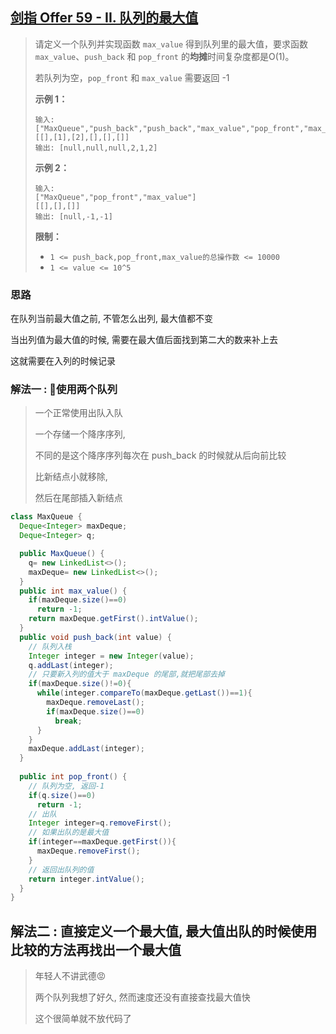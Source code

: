 ## [剑指 Offer 59 - II. 队列的最大值](https://leetcode-cn.com/problems/dui-lie-de-zui-da-zhi-lcof/)

> 请定义一个队列并实现函数 `max_value` 得到队列里的最大值，要求函数`max_value`、`push_back` 和 `pop_front` 的**均摊**时间复杂度都是O(1)。
>
> 若队列为空，`pop_front` 和 `max_value` 需要返回 -1
>
> **示例 1：**
>
> ```
> 输入: 
> ["MaxQueue","push_back","push_back","max_value","pop_front","max_value"]
> [[],[1],[2],[],[],[]]
> 输出: [null,null,null,2,1,2]
> ```
>
> **示例 2：**
>
> ```
> 输入: 
> ["MaxQueue","pop_front","max_value"]
> [[],[],[]]
> 输出: [null,-1,-1]
> ```
>
>  
>
> **限制：**
>
> - `1 <= push_back,pop_front,max_value的总操作数 <= 10000`
> - `1 <= value <= 10^5`



### 思路

在队列当前最大值之前, 不管怎么出列, 最大值都不变

当出列值为最大值的时候, 需要在最大值后面找到第二大的数来补上去

这就需要在入列的时候记录



### 解法一 : 使用两个队列

> 一个正常使用出队入队
>
>  一个存储一个降序序列,
>
> 不同的是这个降序序列每次在 push_back 的时候就从后向前比较
>
>  比新结点小就移除,
>
> 然后在尾部插入新结点

```java
class MaxQueue {
  Deque<Integer> maxDeque;
  Deque<Integer> q;

  public MaxQueue() {
    q= new LinkedList<>();
    maxDeque= new LinkedList<>();
  } 
  public int max_value() {
    if(maxDeque.size()==0)
      return -1;
    return maxDeque.getFirst().intValue();
  }
  public void push_back(int value) {
    // 队列入栈
    Integer integer = new Integer(value);
    q.addLast(integer);
    // 只要新入列的值大于 maxDeque 的尾部,就把尾部去掉
    if(maxDeque.size()!=0){
      while(integer.compareTo(maxDeque.getLast())==1){
        maxDeque.removeLast();
        if(maxDeque.size()==0)
          break;
      }
    }
    maxDeque.addLast(integer);
  }
  
  public int pop_front() {
    // 队列为空, 返回-1
    if(q.size()==0)
      return -1;
    // 出队
    Integer integer=q.removeFirst();
    // 如果出队的是最大值
    if(integer==maxDeque.getFirst()){
      maxDeque.removeFirst();
    }
    // 返回出队列的值
    return integer.intValue();
  }
}
```

## 解法二 : 直接定义一个最大值, 最大值出队的时候使用比较的方法再找出一个最大值

> 年轻人不讲武德😡
>
> 两个队列我想了好久, 然而速度还没有直接查找最大值快
>
> 这个很简单就不放代码了

